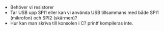 - Behöver vi resistorer
- Tar USB upp SPI1 eller kan vi använda USB tillsammans med både SPI1 (mikrofon) och SPI2 (skärmen)?
- Hur kan man skriva till konsolen i C? printf kompileras inte.
